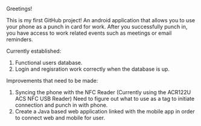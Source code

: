 Greetings!

This is my first GitHub project!
An android application that allows you to use your phone as a punch in card for work.
After you successfully punch in, you have access to work related events such as meetings
or email reminders.

Currently established:
1. Functional users database.
2. Login and regisration work correctly when the database is up.

Improvements that need to be made:
1. Syncing the phone with the NFC Reader (Currently using the ACR122U ACS NFC USB Reader)
    Need to figure out what to use as a tag to initiate connection and punch in with phone.
2. Create a Java based web application linked with the mobile app
   in order to connect web and mobile for user.
